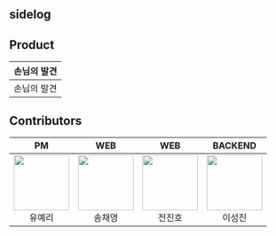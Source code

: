 ## sidelog

## Product
| 손님의 발견 | 
|:----------:|
 <img src="https://github.com/user-attachments/assets/463fabc8-1a19-47d8-80b5-59d50d424468" alt="" style="fixed"> <br/><div align="center">손님의 발견</div> |

## Contributors

| PM | WEB | WEB | BACKEND |
|:----------:|:----------:|:----------:|:----------:|
| [<img src="https://avatars.githubusercontent.com/u/100466546?v=4" alt="" style="width:100px;100px;">](https://github.com/yereeee) <br/><div align="center">유예리</div> | [<img src="https://avatars.githubusercontent.com/u/77428876?v=4" alt="" style="width:100px;100px;">](https://github.com/chaeyoung103) <br/><div align="center">송채영</div> | [<img src="https://avatars.githubusercontent.com/u/26860466?v=4" alt="" style="width:100px;100px;">](https://github.com/Jinho1011) <br/><div align="center">전진호</div> | [<img src="https://avatars.githubusercontent.com/u/112961016?v=4" alt="" style="width:100px;100px;">](https://github.com/twocastlejean) <br/><div align="center">이성진</div> | 
